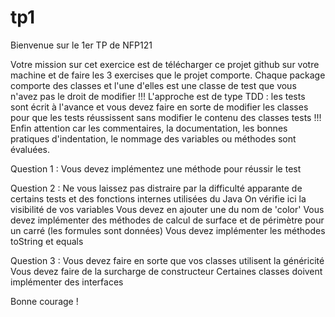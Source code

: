 # tp1

Bienvenue sur le 1er TP de NFP121

Votre mission sur cet exercice est de télécharger ce projet github sur votre machine et de faire les 3 exercises que le projet comporte.
Chaque package comporte des classes et l'une d'elles est une classe de test que vous n'avez pas le droit de modifier !!!
L'approche est de type TDD : les tests sont écrit à l'avance et vous devez faire en sorte de modifier les classes pour que les tests réussissent sans modifier le contenu des classes tests !!!
Enfin attention car les commentaires, la documentation, les bonnes pratiques d'indentation, le nommage des variables ou méthodes sont évaluées.

Question 1 :
Vous devez implémentez une méthode pour réussir le test

Question 2 :
Ne vous laissez pas distraire par la difficulté apparante de certains tests et des fonctions internes utilisées du Java
On vérifie ici la visibilité de vos variables
Vous devez en ajouter une du nom de 'color'
Vous devez implémenter des méthodes de calcul de surface et de périmètre pour un carré (les formules sont données)
Vous devez implémenter les méthodes toString et equals

Question 3 :
Vous devez faire en sorte que vos classes utilisent la généricité
Vous devez faire de la surcharge de constructeur
Certaines classes doivent implémenter des interfaces

Bonne courage !
